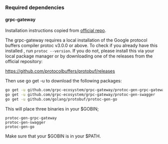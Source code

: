 ### Required dependencies

#### grpc-gateway
Installation instructions copied from [official repo](https://github.com/grpc).

The grpc-gateway requires a local installation of the Google protocol buffers
 compiler protoc v3.0.0 or above. To check if you already have this installed
 , run `protoc --version`. If you do not, please install this via your local
  package manager or by downloading one of the releases from the official repository:
  
https://github.com/protocolbuffers/protobuf/releases

Then use go get -u to download the following packages:

```bash
go get -u github.com/grpc-ecosystem/grpc-gateway/protoc-gen-grpc-gateway
go get -u github.com/grpc-ecosystem/grpc-gateway/protoc-gen-swagger
go get -u github.com/golang/protobuf/protoc-gen-go
```
This will place three binaries in your $GOBIN;
```text
protoc-gen-grpc-gateway
protoc-gen-swagger
protoc-gen-go
```

Make sure that your $GOBIN is in your $PATH.

